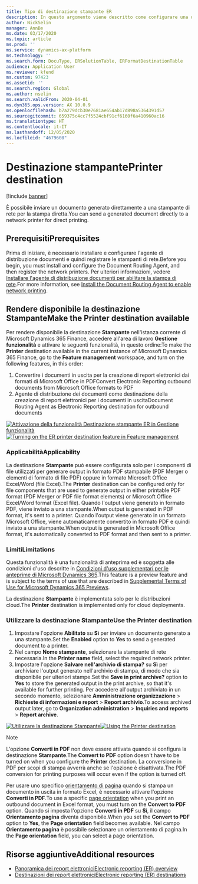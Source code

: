 ```yaml
---
title: Tipo di destinazione stampante ER
description: In questo argomento viene descritto come configurare una destinazione stampante per ogni componente CARTELLA o FILE di un formato ER configurato per generare documenti in uscita nei formati PDF o di Microsoft Office (Excel/Word).
author: NickSelin
manager: AnnBe
ms.date: 03/17/2020
ms.topic: article
ms.prod: ''
ms.service: dynamics-ax-platform
ms.technology: ''
ms.search.form: DocuType, ERSolutionTable, ERFormatDestinationTable
audience: Application User
ms.reviewer: kfend
ms.custom: 97423
ms.assetid: ''
ms.search.region: Global
ms.author: nselin
ms.search.validFrom: 2020-04-01
ms.dyn365.ops.version: AX 10.0.9
ms.openlocfilehash: b7a279dcb30e7681ae654ab17d898a5364391d57
ms.sourcegitcommit: 659375c4cc7f5524cbf91cf6160f6a410960ac16
ms.translationtype: HT
ms.contentlocale: it-IT
ms.lasthandoff: 12/05/2020
ms.locfileid: "4679608"
---
```

# <a name="printer-destination"></a><a name="PrinterDestinationType"></a><span data-ttu-id="16175-103">Destinazione stampante</span><span class="sxs-lookup"><span data-stu-id="16175-103">Printer destination</span></span>

[!include [banner](../includes/banner.md)]

<span data-ttu-id="16175-104">È possibile inviare un documento generato direttamente a una stampante di rete per la stampa diretta.</span><span class="sxs-lookup"><span data-stu-id="16175-104">You can send a generated document directly to a network printer for direct printing.</span></span>

## <a name="prerequisites"></a><span data-ttu-id="16175-105">Prerequisiti</span><span class="sxs-lookup"><span data-stu-id="16175-105">Prerequisites</span></span>

<span data-ttu-id="16175-106">Prima di iniziare, è necessario installare e configurare l'agente di distribuzione documenti e quindi registrare le stampanti di rete.</span><span class="sxs-lookup"><span data-stu-id="16175-106">Before you begin, you must install and configure the Document Routing Agent, and then register the network printers.</span></span> <span data-ttu-id="16175-107">Per ulteriori informazioni, vedere [Installare l'agente di distribuzione documenti per abilitare la stampa di rete](https://docs.microsoft.com/dynamics365/fin-ops-core/dev-itpro/analytics/install-document-routing-agent).</span><span class="sxs-lookup"><span data-stu-id="16175-107">For more information, see [Install the Document Routing Agent to enable network printing](https://docs.microsoft.com/dynamics365/fin-ops-core/dev-itpro/analytics/install-document-routing-agent).</span></span>

## <a name="make-the-printer-destination-available"></a><span data-ttu-id="16175-108">Rendere disponibile la destinazione Stampante</span><span class="sxs-lookup"><span data-stu-id="16175-108">Make the Printer destination available</span></span>

<span data-ttu-id="16175-109">Per rendere disponibile la destinazione **Stampante** nell'istanza corrente di Microsoft Dynamics 365 Finance, accedere all'area di lavoro **Gestione funzionalità** e attivare le seguenti funzionalità, in questo ordine:</span><span class="sxs-lookup"><span data-stu-id="16175-109">To make the **Printer** destination available in the current instance of Microsoft Dynamics 365 Finance, go to the **Feature management** workspace, and turn on the following features, in this order:</span></span>

1. <span data-ttu-id="16175-110">Convertire i documenti in uscita per la creazione di report elettronici dai formati di Microsoft Office in PDF</span><span class="sxs-lookup"><span data-stu-id="16175-110">Convert Electronic Reporting outbound documents from Microsoft Office formats to PDF</span></span>
2. <span data-ttu-id="16175-111">Agente di distribuzione dei documenti come destinazione della creazione di report elettronici per i documenti in uscita</span><span class="sxs-lookup"><span data-stu-id="16175-111">Document Routing Agent as Electronic Reporting destination for outbound documents</span></span>

<span data-ttu-id="16175-112">[![Attivazione della funzionalità Destinazione stampante ER in Gestione funzionalità](./media/ER_Destinations-EnablePrinterDestinationFeature.png)](./media/ER_Destinations-EnablePrinterDestinationFeature.png)</span><span class="sxs-lookup"><span data-stu-id="16175-112">[![Turning on the ER printer destination feature in Feature management](./media/ER_Destinations-EnablePrinterDestinationFeature.png)](./media/ER_Destinations-EnablePrinterDestinationFeature.png)</span></span>

### <a name="applicability"></a><span data-ttu-id="16175-113">Applicabilità</span><span class="sxs-lookup"><span data-stu-id="16175-113">Applicability</span></span>

<span data-ttu-id="16175-114">La destinazione **Stampante** può essere configurata solo per i componenti di file utilizzati per generare output in formato PDF stampabile (PDF Merger o elementi di formato di file PDF) oppure in formato Microsoft Office Excel/Word (file Excel).</span><span class="sxs-lookup"><span data-stu-id="16175-114">The **Printer** destination can be configured only for file components that are used to generate output in either printable PDF format (PDF Merger or PDF file format elements) or Microsoft Office Excel/Word format (Excel file).</span></span> <span data-ttu-id="16175-115">Quando l'output viene generato in formato PDF, viene inviato a una stampante.</span><span class="sxs-lookup"><span data-stu-id="16175-115">When output is generated in PDF format, it's sent to a printer.</span></span> <span data-ttu-id="16175-116">Quando l'output viene generato in un formato Microsoft Office, viene automaticamente convertito in formato PDF e quindi inviato a una stampante.</span><span class="sxs-lookup"><span data-stu-id="16175-116">When output is generated in Microsoft Office format, it's automatically converted to PDF format and then sent to a printer.</span></span>

### <a name="limitations"></a><span data-ttu-id="16175-117">Limiti</span><span class="sxs-lookup"><span data-stu-id="16175-117">Limitations</span></span>

<span data-ttu-id="16175-118">Questa funzionalità è una funzionalità di anteprima ed è soggetta alle condizioni d'uso descritte in [Condizioni d'uso supplementari per le anteprime di Microsoft Dynamics 365](https://go.microsoft.com/fwlink/?linkid=2105274).</span><span class="sxs-lookup"><span data-stu-id="16175-118">This feature is a preview feature and is subject to the terms of use that are described in [Supplemental Terms of Use for Microsoft Dynamics 365 Previews](https://go.microsoft.com/fwlink/?linkid=2105274).</span></span>

<span data-ttu-id="16175-119">La destinazione **Stampante** è implementata solo per le distribuzioni cloud.</span><span class="sxs-lookup"><span data-stu-id="16175-119">The **Printer** destination is implemented only for cloud deployments.</span></span>

### <a name="use-the-printer-destination"></a><span data-ttu-id="16175-120">Utilizzare la destinazione Stampante</span><span class="sxs-lookup"><span data-stu-id="16175-120">Use the Printer destination</span></span>

1. <span data-ttu-id="16175-121">Impostare l'opzione **Abilitato** su **Sì** per inviare un documento generato a una stampante.</span><span class="sxs-lookup"><span data-stu-id="16175-121">Set the **Enabled** option to **Yes** to send a generated document to a printer.</span></span>
2. <span data-ttu-id="16175-122">Nel campo **Nome stampante**, selezionare la stampante di rete necessaria.</span><span class="sxs-lookup"><span data-stu-id="16175-122">In the **Printer name** field, select the required network printer.</span></span>
3. <span data-ttu-id="16175-123">Impostare l'opzione **Salvare nell'archivio di stampa?** su **Sì** per archiviare l'output generato nell'archivio di stampa, di modo che sia disponibile per ulteriori stampe.</span><span class="sxs-lookup"><span data-stu-id="16175-123">Set the **Save in print archive?** option to **Yes** to store the generated output in the print archive, so that it's available for further printing.</span></span> <span data-ttu-id="16175-124">Per accedere all'output archiviato in un secondo momento, selezionare **Amministrazione organizzazione** \> **Richieste di informazioni e report** \> **Report archivio**.</span><span class="sxs-lookup"><span data-stu-id="16175-124">To access archived output later, go to **Organization administration** \> **Inquiries and reports** \> **Report archive**.</span></span>

<span data-ttu-id="16175-125">[![Utilizzare la destinazione Stampante](./media/ER_Destinations-PrinterDestination.png)](./media/ER_Destinations-PrinterDestination.png)</span><span class="sxs-lookup"><span data-stu-id="16175-125">[![Using the Printer destination](./media/ER_Destinations-PrinterDestination.png)](./media/ER_Destinations-PrinterDestination.png)</span></span>

> [!NOTE]
> <span data-ttu-id="16175-126">L'opzione **Converti in PDF** non deve essere attivata quando si configura la destinazione **Stampante**.</span><span class="sxs-lookup"><span data-stu-id="16175-126">The **Convert to PDF** option doesn't have to be turned on when you configure the **Printer** destination.</span></span> <span data-ttu-id="16175-127">La conversione in PDF per scopi di stampa avverrà anche se l'opzione è disattivata.</span><span class="sxs-lookup"><span data-stu-id="16175-127">The PDF conversion for printing purposes will occur even if the option is turned off.</span></span>

<span data-ttu-id="16175-128">Per usare uno specifico [orientamento di pagina](electronic-reporting-destinations.md#SelectPdfPageOrientation) quando si stampa un documento in uscita in formato Excel, è necessario attivare l'opzione **Converti in PDF**.</span><span class="sxs-lookup"><span data-stu-id="16175-128">To use a specific [page orientation](electronic-reporting-destinations.md#SelectPdfPageOrientation) when you print an outbound document in Excel format, you must turn on the **Convert to PDF** option.</span></span> <span data-ttu-id="16175-129">Quando si imposta l'opzione **Converti in PDF** su **Sì**, il campo **Orientamento pagina** diventa disponibile.</span><span class="sxs-lookup"><span data-stu-id="16175-129">When you set the **Convert to PDF** option to **Yes**, the **Page orientation** field becomes available.</span></span> <span data-ttu-id="16175-130">Nel campo **Orientamento pagina** è possibile selezionare un orientamento di pagina.</span><span class="sxs-lookup"><span data-stu-id="16175-130">In the **Page orientation** field, you can select a page orientation.</span></span>

## <a name="additional-resources"></a><span data-ttu-id="16175-131">Risorse aggiuntive</span><span class="sxs-lookup"><span data-stu-id="16175-131">Additional resources</span></span>

- [<span data-ttu-id="16175-132">Panoramica dei report elettronici</span><span class="sxs-lookup"><span data-stu-id="16175-132">Electronic reporting (ER) overview</span></span>](general-electronic-reporting.md)
- [<span data-ttu-id="16175-133">Destinazioni dei report elettronici</span><span class="sxs-lookup"><span data-stu-id="16175-133">Electronic reporting (ER) destinations</span></span>](electronic-reporting-destinations.md)

